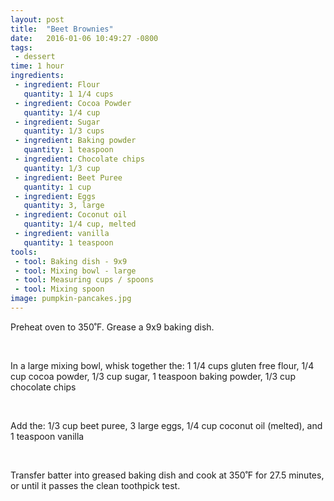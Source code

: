 ```yaml
---
layout: post
title:  "Beet Brownies"
date:   2016-01-06 10:49:27 -0800
tags: 
 - dessert
time: 1 hour
ingredients:
 - ingredient: Flour
   quantity: 1 1/4 cups
 - ingredient: Cocoa Powder
   quantity: 1/4 cup
 - ingredient: Sugar
   quantity: 1/3 cups
 - ingredient: Baking powder
   quantity: 1 teaspoon
 - ingredient: Chocolate chips
   quantity: 1/3 cup
 - ingredient: Beet Puree
   quantity: 1 cup
 - ingredient: Eggs
   quantity: 3, large
 - ingredient: Coconut oil
   quantity: 1/4 cup, melted
 - ingredient: vanilla
   quantity: 1 teaspoon
tools:
 - tool: Baking dish - 9x9
 - tool: Mixing bowl - large
 - tool: Measuring cups / spoons
 - tool: Mixing spoon
image: pumpkin-pancakes.jpg
---
```

Preheat oven to 350˚F. Grease a 9x9 baking dish.

&nbsp;

In a large mixing bowl, whisk together the: <span>1 1/4 cups gluten free flour,</span> <span>1/4 cup cocoa powder,</span> <span>1/3 cup sugar,</span> <span>1 teaspoon baking powder,</span> <span>1/3 cup chocolate chips</span>

&nbsp;

Add the: <span>1/3 cup beet puree,</span> <span>3 large eggs,</span> <span>1/4 cup coconut oil (melted),</span> <span>and 1 teaspoon vanilla</span>

&nbsp;

Transfer batter into greased baking dish and cook at 350˚F for 27.5 minutes, or until it passes the clean toothpick test.